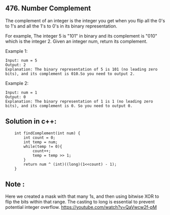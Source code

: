## 476. Number Complement

The complement of an integer is the integer you get when you flip all the 0's to 1's and all the 1's to 0's in its binary representation.

For example, The integer 5 is "101" in binary and its complement is "010" which is the integer 2.
Given an integer num, return its complement. 

Example 1:

    Input: num = 5
    Output: 2
    Explanation: The binary representation of 5 is 101 (no leading zero bits), and its complement is 010.So you need to output 2.

Example 2:

    Input: num = 1
    Output: 0
    Explanation: The binary representation of 1 is 1 (no leading zero bits), and its complement is 0. So you need to output 0.

## Solution in c++:

        int findComplement(int num) {
            int count = 0;
            int temp = num;
            while(temp != 0){
                count++;
                temp = temp >> 1;
            }
            return num ^ (int)((long)(1<<count) - 1);
        }

## Note :

Here we created a mask with that many 1s, and then using bitwise XOR to flip the bits within that range. The casting to long is essential to prevent potential integer overflow.
https://youtube.com/watch?v=QaVwcw2f-pM
